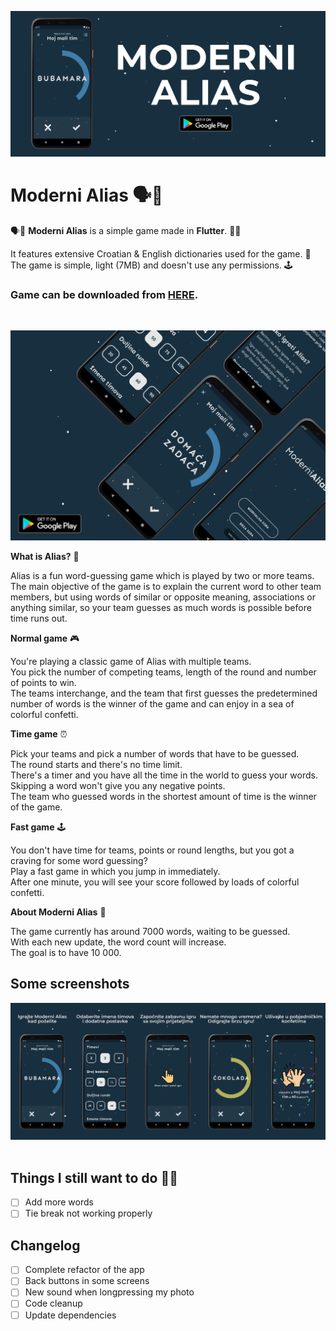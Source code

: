 ![Header](https://raw.githubusercontent.com/jokilic/moderni_alias/master/screenshots/header-wide.png)

# Moderni Alias 🗣️💬

🗣️💬 **Moderni Alias** is a simple game made in **Flutter**. 👨‍💻

It features extensive Croatian & English dictionaries used for the game. 📖\
The game is simple, light (7MB) and doesn't use any permissions. 🕹️

### Game can be downloaded from [HERE](https://play.google.com/store/apps/details?id=com.josipkilic.modernialias).
&nbsp;

![Multi](https://raw.githubusercontent.com/jokilic/moderni_alias/master/screenshots/multi.png)

**What is Alias?** 🤔

Alias is a fun word-guessing game which is played by two or more teams.\
The main objective of the game is to explain the current word to other team members, but using words of similar or opposite meaning, associations or anything similar, so your team guesses as much words is possible before time runs out.


**Normal game** 🎮

You're playing a classic game of Alias with multiple teams.\
You pick the number of competing teams, length of the round and number of points to win.\
The teams interchange, and the team that first guesses the predetermined number of words is the winner of the game and can enjoy in a sea of colorful confetti.

**Time game** ⏰

Pick your teams and pick a number of words that have to be guessed.\
The round starts and there's no time limit. \
There's a timer and you have all the time in the world to guess your words.\
Skipping a word won't give you any negative points.\
The team who guessed words in the shortest amount of time is the winner of the game.

**Fast game** 🕹️

You don't have time for teams, points or round lengths, but you got a craving for some word guessing?\
Play a fast game in which you jump in immediately.\
After one minute, you will see your score followed by loads of colorful confetti.


**About Moderni Alias** 🧩

The game currently has around 7000 words, waiting to be guessed.\
With each new update, the word count will increase.\
The goal is to have 10 000.

## Some screenshots

![play](https://raw.githubusercontent.com/jokilic/moderni_alias/master/screenshots/play.png)
&nbsp;

## Things I still want to do 👷‍♂️

- [ ] Add more words
- [ ] Tie break not working properly

## Changelog

- [ ] Complete refactor of the app
- [ ] Back buttons in some screens
- [ ] New sound when longpressing my photo
- [ ] Code cleanup
- [ ] Update dependencies
